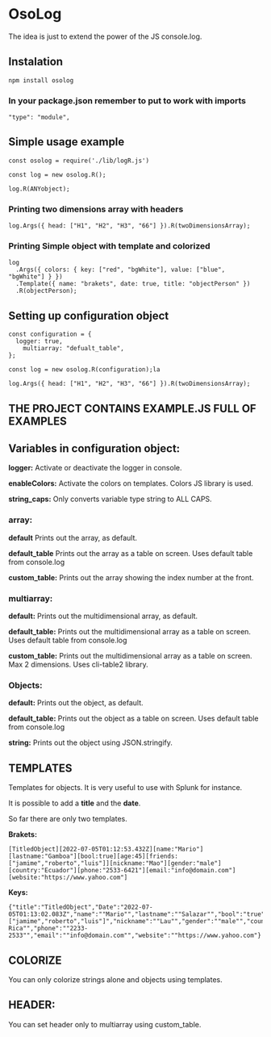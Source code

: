 # OsoLog
The idea is just to extend the power of the JS console.log.

## Instalation

````
npm install osolog
````

### In your package.json remember to put to work with imports
````
"type": "module",

````

## Simple usage example

```
const osolog = require('./lib/logR.js')

const log = new osolog.R();

log.R(ANYobject);
```

### Printing two dimensions array with headers

```
log.Args({ head: ["H1", "H2", "H3", "66"] }).R(twoDimensionsArray);
````

### Printing Simple object with template and colorized
````
log
  .Args({ colors: { key: ["red", "bgWhite"], value: ["blue", "bgWhite"] } })
  .Template({ name: "brakets", date: true, title: "objectPerson" })
  .R(objectPerson);
  ````
## Setting up configuration object

```
const configuration = {
  logger: true,
    multiarray: "defualt_table",
};

const log = new osolog.R(configuration);la

log.Args({ head: ["H1", "H2", "H3", "66"] }).R(twoDimensionsArray);
```

## THE PROJECT CONTAINS EXAMPLE.JS FULL OF EXAMPLES

## Variables in configuration object:

**logger:** Activate or deactivate the logger in console.

**enableColors:** Activate the colors on templates. Colors JS library is used.

**string_caps:** Only converts variable type string to ALL CAPS.


### array:


**default** Prints out the array, as default.


**default_table** Prints out the array as a table on screen. Uses default table from console.log

**custom_table:** Prints out the array showing the index number at the front.

###  multiarray:

**default:** Prints out the multidimensional array, as default.

**default_table:** Prints out the multidimensional array as a table on screen. Uses default table from console.log

**custom_table:** Prints out the multidimensional array as a table on screen. Max 2 dimensions. Uses cli-table2 library.


### Objects:

**default:** Prints out the object, as default.

**default_table:** Prints out the object as a table on screen. Uses default table from console.log

**string:** Prints out the object using JSON.stringify.




## TEMPLATES 

Templates for objects. It is very useful to use with Splunk for instance.

It is possible to add a **title** and the **date**.

So far there are only two templates.

**Brakets:**
```
[TitledObject][2022-07-05T01:12:53.432Z][name:"Mario"][lastname:"Gamboa"][bool:true][age:45][friends:["jamime","roberto","luis"]][nickname:"Mao"][gender:"male"][country:"Ecuador"][phone:"2533-6421"][email:"info@domain.com"][website:"https://www.yahoo.com"]
```
**Keys:**
````
{"title":"TitledObject","Date":"2022-07-05T01:13:02.083Z","name":""Mario"","lastname":""Salazar"","bool":"true","age":"45","friends":"["jamime","roberto","luis"]","nickname":""Lau"","gender":""male"","country":""Costa Rica"","phone":""2233-2533"","email":""info@domain.com"","website":""https://www.yahoo.com"}
````

## COLORIZE


You can only colorize strings alone and objects using templates.

## HEADER:
You can set header only to multiarray using custom_table.

    